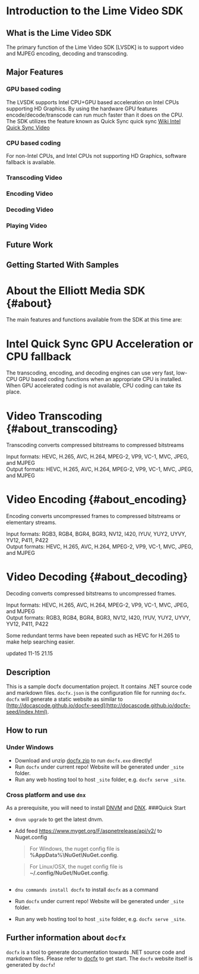 # Introduction to the Lime Video SDK 
## What is the Lime Video SDK
The primary function of the Lime Video SDK [LVSDK] is to support video and MJPEG encoding, decoding and transcoding.

## Major Features
### GPU based coding
The LVSDK supports Intel CPU+GPU based acceleration on Intel CPUs supporting HD Graphics. By using the hardware GPU features encode/decode/transcode can run much faster than it does on the CPU. The SDK utilizes the feature known as Quick Sync quick sync [Wiki Intel Quick Sync Video](https://en.wikipedia.org/wiki/Intel_Quick_Sync_Video)

### CPU based coding
For non-Intel CPUs, and Intel CPUs not supporting HD Graphics, software fallback is available. 

### Transcoding Video 
### Encoding Video
### Decoding Video
### Playing Video




## Future Work

## Getting Started With Samples

# About the Elliott Media SDK {#about}

The main features and functions available from the SDK at this time are:

# Intel Quick Sync GPU Acceleration or CPU fallback
The transcoding, encoding, and decoding engines can use very fast, low-CPU GPU based coding functions when an appropriate CPU is installed. When GPU accelerated coding is not available, CPU coding can take its place.

# Video Transcoding {#about_transcoding}
Transcoding converts compressed bitstreams to compressed bitstreams

Input formats: HEVC, H.265, AVC, H.264, MPEG-2, VP9, VC-1, MVC, JPEG, and MJPEG<br>
Output formats: HEVC, H.265, AVC, H.264, MPEG-2, VP9, VC-1, MVC, JPEG, and MJPEG<br>

# Video Encoding {#about_encoding}
Encoding converts uncompressed frames to compressed bitstreams or elementary streams.

Input formats: RGB3, RGB4, BGR4, BGR3, NV12, I420, IYUV, YUY2, UYVY, YV12, P411, P422<br>
Output formats: HEVC, H.265, AVC, H.264, MPEG-2, VP9, VC-1, MVC, JPEG, and MJPEG<br>

# Video Decoding {#about_decoding}
Decoding converts compressed bitstreams to uncompressed frames.

Input formats: HEVC, H.265, AVC, H.264, MPEG-2, VP9, VC-1, MVC, JPEG, and MJPEG<br>
Output formats: RGB3, RGB4, BGR4, BGR3, NV12, I420, IYUV, YUY2, UYVY, YV12, P411, P422<br>

Some redundant terms have been repeated such as HEVC for H.265 to make help searching easier.



updated 11-15 21.15





## Description
This is a sample docfx documentation project. It contains .NET source code and markdown files.
`docfx.json` is the configuration file for running `docfx`.
`docfx` will generate a static website as similar to [http://docascode.github.io/docfx-seed](http://docascode.github.io/docfx-seed/index.html).

## How to run
### Under Windows
* Download and unzip [docfx.zip](https://github.com/dotnet/docfx/releases/latest) to run `docfx.exe` directly!
* Run `docfx` under current repo! Website will be generated under `_site` folder.
* Run any web hosting tool to host `_site` folder, e.g. `docfx serve _site`.

### Cross platform and use `dnx`
As a prerequisite, you will need to install [DNVM](http://docs.asp.net/en/latest/getting-started/installing-on-windows.html#install-the-net-version-manager-dnvm) and [DNX](http://docs.asp.net/en/latest/getting-started/installing-on-windows.html#install-the-net-execution-environment-dnx).
###Quick Start
* `dnvm upgrade` to get the latest dnvm.
* Add feed https://www.myget.org/F/aspnetrelease/api/v2/ to Nuget.config
  > For Windows, the nuget config file is  **%AppData%\NuGet\NuGet.config**.

  > For Linux/OSX, the nuget config file is **~/.config/NuGet/NuGet.config**.
  ```
* `dnu commands install docfx` to install `docfx` as a command
* Run `docfx` under current repo! Website will be generated under `_site` folder.
* Run any web hosting tool to host `_site` folder, e.g. `docfx serve _site`.

## Further information about `docfx`
`docfx` is a tool to generate documentation towards .NET source code and markdown files. Please refer to [docfx](http://dotnet.github.io/docfx/tutorial/docfx_getting_started.html) to get start. The `docfx` website itself is generated by `docfx`!
